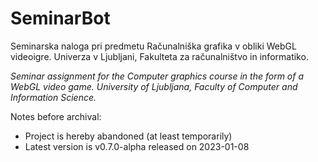 # SeminarBot
Seminarska naloga pri predmetu Računalniška grafika v obliki WebGL videoigre. Univerza v Ljubljani, Fakulteta za računalništvo in informatiko. 

*Seminar assignment for the Computer graphics course in the form of a WebGL video game. University of Ljubljana, Faculty of Computer and Information Science.*

Notes before archival:
 - Project is hereby abandoned (at least temporarily)
 - Latest version is v0.7.0-alpha released on 2023-01-08
